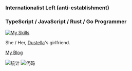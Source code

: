 ### Internationalist Left (anti-establishment)

### TypeScript / JavaScript / Rust / Go Programmer

[![My Skills](https://skillicons.dev/icons?i=js,html,css,ts,react,vue,vite,rust,py,go,dart,kotlin,flutter,vscode,express,fediverse,materialui,fortran,arduino,cloudflare,docker,electron,emotion,git,heroku,jest,linux,latex,md,mongodb,mysql,nodejs,nginx,ps,pr,postgres,raspberrypi,redis,redux,regex,sqlite,tailwind,webpack,windicss,wordpress,workers,bash)](https://skillicons.dev)

She / Her, [Dustella](https://github.com/Dustella)'s girlfriend.

[My Blog](https://stblog.penclub.club)

![统计](https://github-readme-stats.vercel.app/api?username=lixiang810&show_icons=true)
![代码](https://github-readme-stats.vercel.app/api/top-langs?username=lixiang810&show_icons=true)
